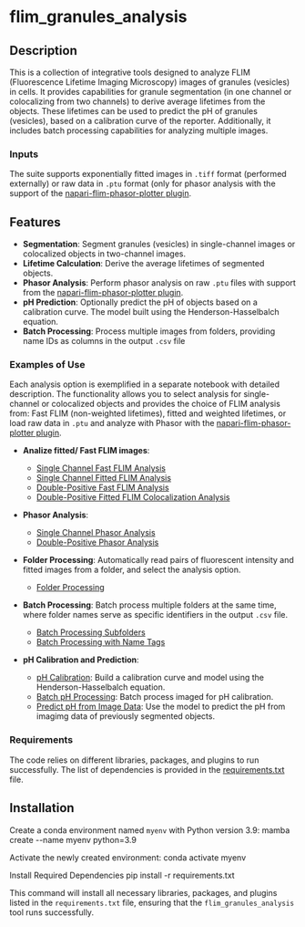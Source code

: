 # flim_granules_analysis

## Description
This is a collection of integrative tools designed to analyze FLIM (Fluorescence Lifetime Imaging Microscopy) images of granules (vesicles) in cells. It provides capabilities for granule segmentation (in one channel or colocalizing from two channels) to derive average lifetimes from the objects. These lifetimes can be used to predict the pH of granules (vesicles), based on a calibration curve of the reporter.  Additionally, it includes batch processing capabilities for analyzing multiple images.

### Inputs
The suite supports exponentially fitted images in `.tiff` format (performed externally) or raw data in `.ptu` format (only for phasor analysis with the support of the [napari-flim-phasor-plotter plugin](https://github.com/zoccoler/napari-flim-phasor-plotter).

## Features
- **Segmentation**: Segment granules (vesicles) in single-channel images or colocalized objects in two-channel images.
- **Lifetime Calculation**: Derive the average lifetimes of segmented objects.
- **Phasor Analysis**: Perform phasor analysis on raw `.ptu` files with support from the [napari-flim-phasor-plotter plugin](https://github.com/zoccoler/napari-flim-phasor-plotter).
- **pH Prediction**: Optionally predict the pH of objects based on a calibration curve. The model built using the Henderson-Hasselbalch equation.
- **Batch Processing**: Process multiple images from folders, providing name IDs as columns in the output `.csv`  file 

### Examples of Use

Each analysis option is exemplified in a separate notebook with detailed description. The functionality allows you to select analysis for single-channel or colocalized objects and provides the choice of FLIM analysis from: Fast FLIM (non-weighted lifetimes), fitted and weighted lifetimes, or load raw data in `.ptu` and analyze with Phasor with the [napari-flim-phasor-plotter plugin](https://github.com/zoccoler/napari-flim-phasor-plotter).

- **Analize fitted/ Fast FLIM images**: 
  - [Single Channel Fast FLIM Analysis](notebooks/Image_FastFLIM.ipynb)
  - [Single Channel Fitted FLIM Analysis](notebooks/Image_FitFLIM.ipynb)
  - [Double-Positive Fast FLIM Analysis](notebooks/Image_coloc_FastFLIM.ipynb)
  - [Double-Positive Fitted FLIM Colocalization Analysis](notebooks/Image_coloc_FitFLIM.ipynb)

- **Phasor Analysis**:
  - [Single Channel Phasor Analysis](notebooks/Image_Phasor.ipynb)
  - [Double-Positive Phasor Analysis](notebooks/Image_Phasor_coloc.ipynb)

- **Folder Processing**: Automatically read pairs of fluorescent intensity and fitted images from a folder, and select the analysis option.
  - [Folder Processing](notebooks/Folder_process.ipynb)

- **Batch Processing**: Batch process multiple folders at the same time, where folder names serve as specific identifiers in the output `.csv` file.
  - [Batch Processing Subfolders](notebooks/Batch_Processing_subfolders.ipynb)
  - [Batch Processing with Name Tags](notebooks/Batch_with_name_tags.ipynb)

- **pH Calibration and Prediction**:
  - [pH Calibration](notebooks/pH_calibration.ipynb): Build a calibration curve and model using the Henderson-Hasselbalch equation.
  - [Batch pH Processing](notebooks/Batch_pH_Processing.ipynb): Batch process imaged for pH calibration.
  - [Predict pH from Image Data](notebooks/Get_ph_from_imagedata.ipynb): Use the model to predict the pH from imagimg data of previously segmented objects.


### Requirements
The code relies on different libraries, packages, and plugins to run successfully. The list of dependencies is provided in the [requirements.txt](link/to/your/requirements.txt) file.

## Installation

Create a conda environment named `myenv` with Python version 3.9:
mamba create --name myenv python=3.9

Activate the newly created environment:
conda activate myenv

Install Required Dependencies
pip install -r requirements.txt

This command will install all necessary libraries, packages, and plugins listed in the `requirements.txt` file, ensuring that the `flim_granules_analysis` tool runs successfully.



